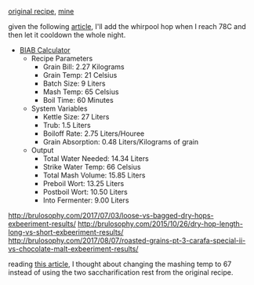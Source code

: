 [original recipe](https://www.themadfermentationist.com/2011/04/india-red-ale-recipe.html), [mine](https://www.brewersfriend.com/homebrew/recipe/view/601663/mad-fermentationist-s-india-red-ale)

given the following [article](https://byo.com/article/hop-stands/), I'll add the whirpool hop when I reach 78C and then let it cooldown the whole night.


* [BIAB Calculator](http://www.biabcalculator.com/)
    * Recipe Parameters
        * Grain Bill: 2.27 Kilograms
        * Grain Temp: 21 Celsius
        * Batch Size: 9 Liters
        * Mash Temp: 65 Celsius
        * Boil Time: 60  Minutes
    * System Variables
        * Kettle Size: 27 Liters
        * Trub: 1.5 Liters
        * Boiloff Rate: 2.75 Liters/Houree
        * Grain Absorption: 0.48 Liters/Kilograms of grain
    * Output
        * Total Water Needed: 14.34 Liters
        * Strike Water Temp: 66 Celsius
        * Total Mash Volume: 15.85 Liters
        * Preboil Wort: 13.25 Liters
        * Postboil Wort: 10.50 Liters
        * Into Fermenter: 9.00 Liters


http://brulosophy.com/2017/07/03/loose-vs-bagged-dry-hops-exbeeriment-results/
http://brulosophy.com/2015/10/26/dry-hop-length-long-vs-short-exbeeriment-results/
http://brulosophy.com/2017/08/07/roasted-grains-pt-3-carafa-special-ii-vs-chocolate-malt-exbeeriment-results/

reading [this article](https://byo.com/article/the-science-of-step-mashing/), I thought about changing the mashing temp to 67 instead of using the two saccharification rest from the original recipe.
